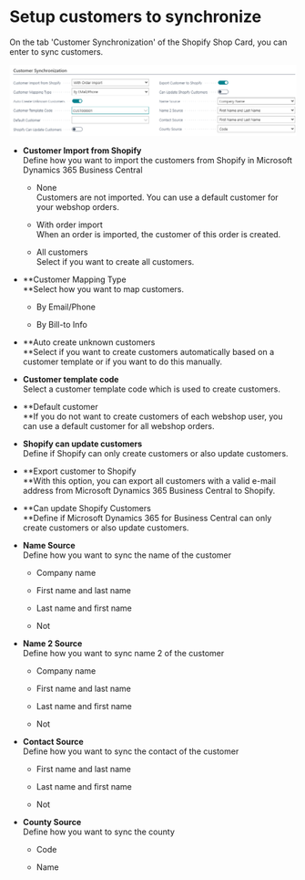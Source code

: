 ﻿---
title: 
description: 
ms.date: 03/21/2022
ms.topic: article
ms.service: dynamics365-business-central
author: edupont04
ms.author: andreipa
manager: 
---

# Setup customers to synchronize

On the tab 'Customer Synchronization' of the Shopify Shop Card, you can enter to sync customers.

![](media/image59.png)

- **Customer Import from Shopify**  
    Define how you want to import the customers from Shopify in Microsoft Dynamics 365 Business Central

    -   None  
        Customers are not imported. You can use a default customer for your webshop orders.

    -   With order import  
        When an order is imported, the customer of this order is created.

    -   All customers  
        Select if you want to create all customers.

- **Customer Mapping Type  
 **Select how you want to map customers.

    -   By Email/Phone

    -   By Bill-to Info

- **Auto create unknown customers  
 **Select if you want to create customers automatically based on a customer template or if you want to do this manually.

- **Customer template code**  
    Select a customer template code which is used to create customers.

- **Default customer  
 **If you do not want to create customers of each webshop user, you can use a default customer for all webshop orders.

- **Shopify can update customers**  
    Define if Shopify can only create customers or also update customers.

- **Export customer to Shopify  
 **With this option, you can export all customers with a valid e-mail address from Microsoft Dynamics 365 Business Central to Shopify.

- **Can update Shopify Customers  
 **Define if Microsoft Dynamics 365 for Business Central can only create customers or also update customers.

- **Name Source**  
    Define how you want to sync the name of the customer

    -   Company name

    -   First name and last name

    -   Last name and first name

    -   Not

- **Name 2 Source**  
    Define how you want to sync name 2 of the customer

    -   Company name

    -   First name and last name

    -   Last name and first name

    -   Not

- **Contact Source**  
    Define how you want to sync the contact of the customer

    -   First name and last name

    -   Last name and first name

    -   Not

- **County Source**  
    Define how you want to sync the county

    -   Code

    -   Name


